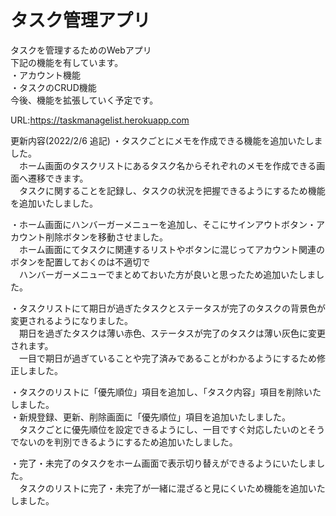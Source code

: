 # タスク管理アプリ
タスクを管理するためのWebアプリ  
下記の機能を有しています。  
・アカウント機能  
・タスクのCRUD機能  
今後、機能を拡張していく予定です。
  
URL:https://taskmanagelist.herokuapp.com

更新内容(2022/2/6 追記)
・タスクごとにメモを作成できる機能を追加いたしました。  
　ホーム画面のタスクリストにあるタスク名からそれぞれのメモを作成できる画面へ遷移できます。  
　タスクに関することを記録し、タスクの状況を把握できるようにするため機能を追加いたしました。
  
  
・ホーム画面にハンバーガーメニューを追加し、そこにサインアウトボタン・アカウント削除ボタンを移動させました。  
　ホーム画面にてタスクに関連するリストやボタンに混じってアカウント関連のボタンを配置しておくのは不適切で  
　ハンバーガーメニューでまとめておいた方が良いと思ったため追加いたしました。  
  
  
・タスクリストにて期日が過ぎたタスクとステータスが完了のタスクの背景色が変更されるようになりました。  
　期日を過ぎたタスクは薄い赤色、ステータスが完了のタスクは薄い灰色に変更されます。  
　一目で期日が過ぎていることや完了済みであることがわかるようにするため修正しました。  
  
  
・タスクのリストに「優先順位」項目を追加し、「タスク内容」項目を削除いたしました。  
・新規登録、更新、削除画面に「優先順位」項目を追加いたしました。  
　タスクごとに優先順位を設定できるようにし、一目ですぐ対応したいのとそうでないのを判別できるようにするため追加いたしました。  
  
  
・完了・未完了のタスクをホーム画面で表示切り替えができるようにいたしました。  
　タスクのリストに完了・未完了が一緒に混ざると見にくいため機能を追加いたしました。
